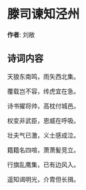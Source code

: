 # 滕司谏知泾州

**作者**: 刘敞

## 诗词内容

天狼东南鸣，雨矢西北集。

覆载岂不容，䌸虎宜在急。

诗书擢将帅，高枕付城邑。

权变非武臣，恩威在呼吸。

壮夫气已激，义士感成泣。

籍籍名四喧，萧萧髪竞立。

行旗乱鹰集，已有边风入。

遥知谒明光，介胄但长揖。

